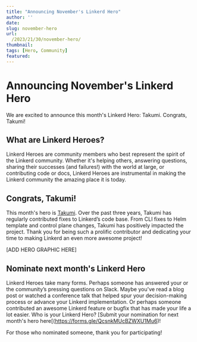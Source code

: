 ```yaml
---
title: "Announcing November's Linkerd Hero"
author: ''
date: 
slug: november-hero
url:
  /2023/21/30/november-hero/
thumbnail:  
tags: [Hero, Community]
featured: 
---
```

# Announcing November's Linkerd Hero

We are excited to announce this month's Linkerd Hero: Takumi. Congrats, Takumi! 

## What are Linkerd Heroes?

Linkerd Heroes are community members who best represent the spirit of the
Linkerd community. Whether it's helping others, answering questions,
sharing their successes (and failures!) with the world at large, or
contributing code or docs, Linkerd Heroes are instrumental in making
the Linkerd community the amazing place it is today.

## Congrats, Takumi!

This month's hero is [Takumi](https://github.com/mikutas). Over the past
three years, Takumi has regularly contributed fixes to Linkerd’s code
base. From CLI fixes to Helm template and control plane changes, Takumi
has positively impacted the project. Thank you for being such a prolific
contributor and dedicating your time to making Linkerd an even more
awesome project! 

[ADD HERO GRAPHIC HERE]

## Nominate next month's Linkerd Hero

Linkerd Heroes take many forms. Perhaps someone has answered your or
the community’s pressing questions on Slack. Maybe you've read a blog
post or watched a conference talk that helped spur your decision-making
process or advance your Linkerd implementation. Or perhaps someone
contributed an awesome Linkerd feature or bugfix that has made your
life a lot easier. Who is your Linkerd Hero? [Submit your nomination
for next month's hero here[(https://forms.gle/QcsnkMUcBZWXU1Mu6)!

For those who nominated someone, thank you for participating!
